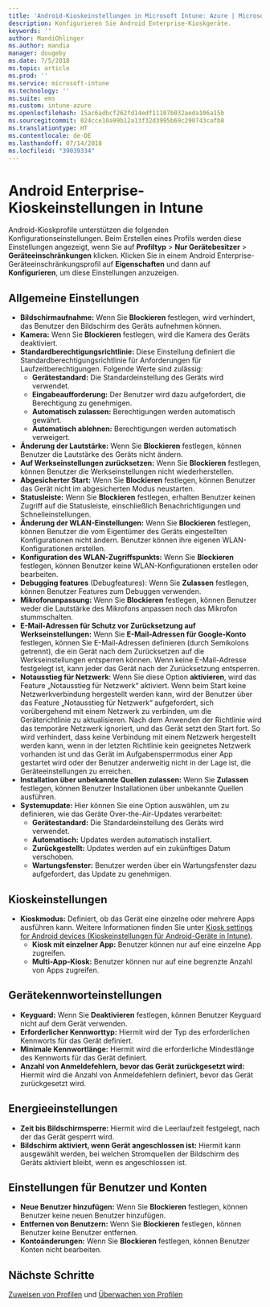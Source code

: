 ```yaml
---
title: 'Android-Kioskeinstellungen in Microsoft Intune: Azure | Microsoft-Dokumentation'
description: Konfigurieren Sie Android Enterprise-Kioskgeräte.
keywords: ''
author: MandiOhlinger
ms.author: mandia
manager: dougeby
ms.date: 7/5/2018
ms.topic: article
ms.prod: ''
ms.service: microsoft-intune
ms.technology: ''
ms.suite: ems
ms.custom: intune-azure
ms.openlocfilehash: 15ac6adbcf262fd14edf11107b032aeda106a15b
ms.sourcegitcommit: 024cce10a99b12a13f32d3995b69c290743cafb8
ms.translationtype: HT
ms.contentlocale: de-DE
ms.lasthandoff: 07/14/2018
ms.locfileid: "39039334"
---
```

# <a name="android-enterprise-kiosk-settings-in-intune"></a>Android Enterprise-Kioskeinstellungen in Intune

Android-Kioskprofile unterstützen die folgenden Konfigurationseinstellungen. Beim Erstellen eines Profils werden diese Einstellungen angezeigt, wenn Sie auf **Profiltyp** > **Nur Gerätebesitzer** > **Geräteeinschränkungen** klicken. Klicken Sie in einem Android Enterprise-Geräteeinschränkungsprofil auf **Eigenschaften** und dann auf **Konfigurieren**, um diese Einstellungen anzuzeigen.

## <a name="general-settings"></a>Allgemeine Einstellungen

- **Bildschirmaufnahme:** Wenn Sie **Blockieren** festlegen, wird verhindert, das Benutzer den Bildschirm des Geräts aufnehmen können.
- **Kamera:** Wenn Sie **Blockieren** festlegen, wird die Kamera des Geräts deaktiviert.
- **Standardberechtigungsrichtlinie:** Diese Einstellung definiert die Standardberechtigungsrichtlinie für Anforderungen für Laufzeitberechtigungen. Folgende Werte sind zulässig:
    - **Gerätestandard:** Die Standardeinstellung des Geräts wird verwendet.
    - **Eingabeaufforderung:** Der Benutzer wird dazu aufgefordert, die Berechtigung zu genehmigen.
    - **Automatisch zulassen:** Berechtigungen werden automatisch gewährt.
    - **Automatisch ablehnen:** Berechtigungen werden automatisch verweigert.
- **Änderung der Lautstärke:** Wenn Sie **Blockieren** festlegen, können Benutzer die Lautstärke des Geräts nicht ändern.
- **Auf Werkseinstellungen zurücksetzen:** Wenn Sie **Blockieren** festlegen, können Benutzer die Werkseinstellungen nicht wiederherstellen.
- **Abgesicherter Start:** Wenn Sie **Blockieren** festlegen, können Benutzer das Gerät nicht im abgesicherten Modus neustarten.
- **Statusleiste:** Wenn Sie **Blockieren** festlegen, erhalten Benutzer keinen Zugriff auf die Statusleiste, einschließlich Benachrichtigungen und Schnelleinstellungen.
- **Änderung der WLAN-Einstellungen:** Wenn Sie **Blockieren** festlegen, können Benutzer die vom Eigentümer des Geräts eingestellten Konfigurationen nicht ändern. Benutzer können ihre eigenen WLAN-Konfigurationen erstellen.
- **Konfiguration des WLAN-Zugriffspunkts:** Wenn Sie **Blockieren** festlegen, können Benutzer keine WLAN-Konfigurationen erstellen oder bearbeiten.
- **Debugging features** (Debugfeatures): Wenn Sie **Zulassen** festlegen, können Benutzer Features zum Debuggen verwenden.
- **Mikrofonanpassung:** Wenn Sie **Blockieren** festlegen, können Benutzer weder die Lautstärke des Mikrofons anpassen noch das Mikrofon stummschalten.
- **E-Mail-Adressen für Schutz vor Zurücksetzung auf Werkseinstellungen:** Wenn Sie **E-Mail-Adressen für Google-Konto** festlegen, können Sie E-Mail-Adressen definieren (durch Semikolons getrennt), die ein Gerät nach dem Zurücksetzen auf die Werkseinstellungen entsperren können. Wenn keine E-Mail-Adresse festgelegt ist, kann jeder das Gerät nach der Zurücksetzung entsperren.
- **Notausstieg für Netzwerk**: Wenn Sie diese Option **aktivieren**, wird das Feature „Notausstieg für Netzwerk“ aktiviert. Wenn beim Start keine Netzwerkverbindung hergestellt werden kann, wird der Benutzer über das Feature „Notausstieg für Netzwerk“ aufgefordert, sich vorübergehend mit einem Netzwerk zu verbinden, um die Geräterichtlinie zu aktualisieren. Nach dem Anwenden der Richtlinie wird das temporäre Netzwerk ignoriert, und das Gerät setzt den Start fort. So wird verhindert, dass keine Verbindung mit einem Netzwerk hergestellt werden kann, wenn in der letzten Richtlinie kein geeignetes Netzwerk vorhanden ist und das Gerät im Aufgabensperrmodus einer App gestartet wird oder der Benutzer anderweitig nicht in der Lage ist, die Geräteeinstellungen zu erreichen.
- **Installation über unbekannte Quellen zulassen:** Wenn Sie **Zulassen** festlegen, können Benutzer Installationen über unbekannte Quellen ausführen.
- **Systemupdate:** Hier können Sie eine Option auswählen, um zu definieren, wie das Geräte Over-the-Air-Updates verarbeitet:
    - **Gerätestandard:** Die Standardeinstellung des Geräts wird verwendet.
    - **Automatisch:** Updates werden automatisch installiert.
    - **Zurückgestellt:** Updates werden auf ein zukünftiges Datum verschoben.
    - **Wartungsfenster:** Benutzer werden über ein Wartungsfenster dazu aufgefordert, das Update zu genehmigen.

## <a name="kiosk-settings"></a>Kioskeinstellungen

- **Kioskmodus:** Definiert, ob das Gerät eine einzelne oder mehrere Apps ausführen kann. Weitere Informationen finden Sie unter [Kiosk settings for Android devices (Kioskeinstellungen für Android-Geräte in Intune)](android-kiosk-settings.md).
    - **Kiosk mit einzelner App:** Benutzer können nur auf eine einzelne App zugreifen.
    - **Multi-App-Kiosk:** Benutzer können nur auf eine begrenzte Anzahl von Apps zugreifen.

## <a name="device-password-settings"></a>Gerätekennworteinstellungen

- **Keyguard:** Wenn Sie **Deaktivieren** festlegen, können Benutzer Keyguard nicht auf dem Gerät verwenden.
- **Erforderlicher Kennworttyp:** Hiermit wird der Typ des erforderlichen Kennworts für das Gerät definiert.
- **Minimale Kennwortlänge:** Hiermit wird die erforderliche Mindestlänge des Kennworts für das Gerät definiert.
- **Anzahl von Anmeldefehlern, bevor das Gerät zurückgesetzt wird:** Hiermit wird die Anzahl von Anmeldefehlern definiert, bevor das Gerät zurückgesetzt wird.

## <a name="power-settings"></a>Energieeinstellungen

- **Zeit bis Bildschirmsperre:** Hiermit wird die Leerlaufzeit festgelegt, nach der das Gerät gesperrt wird.
- **Bildschirm aktiviert, wenn Gerät angeschlossen ist:** Hiermit kann ausgewählt werden, bei welchen Stromquellen der Bildschirm des Geräts aktiviert bleibt, wenn es angeschlossen ist.

## <a name="users-and-accounts-settings"></a>Einstellungen für Benutzer und Konten

- **Neue Benutzer hinzufügen:** Wenn Sie **Blockieren** festlegen, können Benutzer keine neuen Benutzer hinzufügen.
- **Entfernen von Benutzern:** Wenn Sie **Blockieren** festlegen, können Benutzer keine Benutzer entfernen.
- **Kontoänderungen:** Wenn Sie **Blockieren** festlegen, können Benutzer Konten nicht bearbeiten.

## <a name="next-steps"></a>Nächste Schritte
[Zuweisen von Profilen](device-profile-assign.md) und [Überwachen von Profilen](device-profile-monitor.md)




